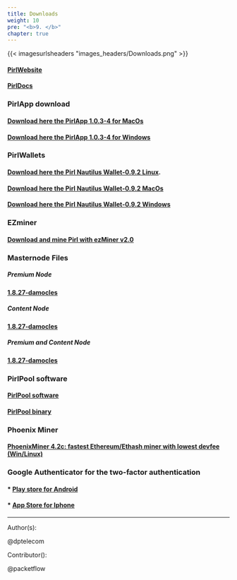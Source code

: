 ```yaml
---
title: Downloads
weight: 10
pre: "<b>9. </b>"
chapter: true
---
```


{{< imagesurlsheaders "images_headers/Downloads.png" >}}

#### [PirlWebsite](https://pirl.io/en/ "PirlWebsite")

#### [PirlDocs](https://docs.pirl.io/en/ "PirlDocs")

### PirlApp download

#### [Download here the PirlApp 1.0.3-4 for MacOs](https://drive.google.com/a/pirl.io/file/d/1HgRdrEoWdZhJR_YQpd6zEnKmptZOqV8M/view?usp=sharing")

#### [Download here the PirlApp 1.0.3-4 for Windows](https://drive.google.com/a/pirl.io/file/d/1u6XQeb6IOXk0GjPMc22J-Sj_y9e5i84k/view?usp=sharing")

### PirlWallets

#### [Download here the Pirl Nautilus Wallet-0.9.2 Linux](https://github.com/pirl/nautilus/releases/download/0.9.2/Pirl-Nautilus-Wallet-linux64-0-9-2.deb "Download here the Pirl Nautilus Wallet-0.9.2 Linux").

#### [Download here the Pirl Nautilus Wallet-0.9.2 MacOs](https://github.com/pirl/nautilus/releases/download/0.9.2/Pirl-Nautilus-Wallet-0.9.2-mac.zip "Download here the Pirl Nautilus Wallet-0.9.2 MacOs")

#### [Download here the Pirl Nautilus Wallet-0.9.2 Windows](https://github.com/pirl/nautilus/releases/download/0.9.2/Pirl-Nautilus-Wallet-0.9.2-win.zip "Download here the Pirl Nautilus Wallet-0.9.2 Windows")

### EZminer

#### [Download and mine Pirl with ezMiner v2.0](https://pirl.io/blog/ezminer-v2/ "Download and mine Pirl with ezMiner v2.0")

### Masternode Files

##### Premium Node
#### [1.8.27-damocles](https://git.pirl.io/community/pirl/tags/1.8.27-damocles)

##### Content Node
#### [1.8.27-damocles](https://git.pirl.io/community/pirl/tags/1.8.27-damocles)

##### Premium and Content Node
#### [1.8.27-damocles](https://git.pirl.io/community/pirl/tags/1.8.27-damocles)

### PirlPool software

#### [PirlPool software](https://github.com/sammy007/open-ethereum-pool "PirlPool software")

#### [PirlPool binary](https://git.pirl.io/community/pirl/tags/pirl-linux-amd64-hulk-1_8_2 "PirlPool binary")

### Phoenix Miner

#### [PhoenixMiner 4.2c: fastest Ethereum/Ethash miner with lowest devfee (Win/Linux)](https://bitcointalk.org/index.php?topic=2647654.0)

### Google Authenticator for the two-factor authentication

#### * [Play store for Android](https://play.google.com/store/apps/details?id=com.google.android.apps.authenticator2)

#### * [App Store for Iphone](https://itunes.apple.com/us/app/google-authenticator/id388497605?mt=8)

---
Author(s):

@dptelecom

Contributor():

@packetflow
